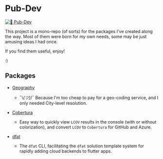 # Pub-Dev

[![🎯 Pub-Dev](https://github.com/GioCirque/pub-dev/actions/workflows/makefile.yml/badge.svg)](https://github.com/GioCirque/pub-dev/actions/workflows/makefile.yml)

This project is a mono-repo (of sorts) for the packages I've created along the way. Most of them were born for my own needs, some may be just amusing ideas I had once.

If you find them useful, enjoy!

:)

## Packages

- [Geography](./geography)

  - ¯\\_(ツ)_/¯ Because I'm too cheap to pay for a geo-coding service, and I only needed City-level resolution.

- [Cobertura](./cobertura)

  - Easy way to quickly view `LCOV` results in the console (with or without colorization), and convert `LCOV` to `Cobertura` for GitHub and Azure.

- [dfat](./dfat)
  - The `dfat` CLI, facilitating the `dfat` solution template system for rapidly adding cloud backends to flutter apps.

